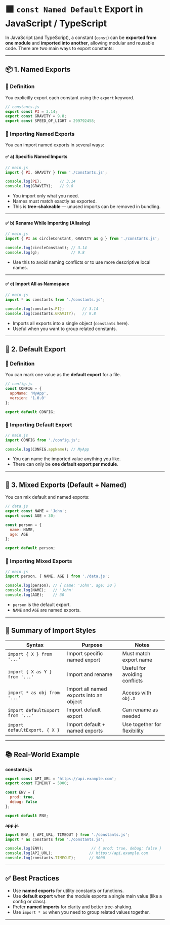 
# 🟩 `const Named Default` Export in JavaScript / TypeScript

In JavaScript (and TypeScript), a constant (`const`) can be **exported from one module** and **imported into another**, allowing modular and reusable code. There are two main ways to export constants:

---

## 📦 1. Named Exports

### 🔹 Definition

You explicitly export each constant using the `export` keyword.

```js
// constants.js
export const PI = 3.14;
export const GRAVITY = 9.8;
export const SPEED_OF_LIGHT = 299792458;
```

### 🔹 Importing Named Exports

You can import named exports in several ways:

#### ✅ a) Specific Named Imports

```js
// main.js
import { PI, GRAVITY } from './constants.js';

console.log(PI);        // 3.14
console.log(GRAVITY);   // 9.8
```

* You import only what you need.
* Names must match exactly as exported.
* This is **tree-shakeable** — unused imports can be removed in bundling.

---

#### ✅ b) Rename While Importing (Aliasing)

```js
// main.js
import { PI as circleConstant, GRAVITY as g } from './constants.js';

console.log(circleConstant); // 3.14
console.log(g);              // 9.8
```

* Use this to avoid naming conflicts or to use more descriptive local names.

---

#### ✅ c) Import All as Namespace

```js
// main.js
import * as constants from './constants.js';

console.log(constants.PI);        // 3.14
console.log(constants.GRAVITY);   // 9.8
```

* Imports all exports into a single object (`constants` here).
* Useful when you want to group related constants.

---

## 🔵 2. Default Export

### 🔹 Definition

You can mark one value as the **default export** for a file.

```js
// config.js
const CONFIG = {
  appName: 'MyApp',
  version: '1.0.0'
};

export default CONFIG;
```

### 🔹 Importing Default Export

```js
// main.js
import CONFIG from './config.js';

console.log(CONFIG.appName); // MyApp
```

* You can name the imported value anything you like.
* There can only be **one default export per module**.

---

## 🔁 3. Mixed Exports (Default + Named)

You can mix default and named exports:

```js
// data.js
export const NAME = 'John';
export const AGE = 30;

const person = {
  name: NAME,
  age: AGE
};

export default person;
```

### 🔹 Importing Mixed Exports

```js
// main.js
import person, { NAME, AGE } from './data.js';

console.log(person); // { name: 'John', age: 30 }
console.log(NAME);   // 'John'
console.log(AGE);    // 30
```

* `person` is the default export.
* `NAME` and `AGE` are named exports.

---

## 🧠 Summary of Import Styles

| Syntax                            | Purpose                                 | Notes                         |
| --------------------------------- | --------------------------------------- | ----------------------------- |
| `import { X } from '...'`         | Import specific named export            | Must match export name        |
| `import { X as Y } from '...'`    | Import and rename                       | Useful for avoiding conflicts |
| `import * as obj from '...'`      | Import all named exports into an object | Access with `obj.X`           |
| `import defaultExport from '...'` | Import default export                   | Can rename as needed          |
| `import defaultExport, { X }`     | Import default + named exports          | Use together for flexibility  |

---

## 📚 Real-World Example

**constants.js**

```js
export const API_URL = 'https://api.example.com';
export const TIMEOUT = 5000;

const ENV = {
  prod: true,
  debug: false
};

export default ENV;
```

**app.js**

```js
import ENV, { API_URL, TIMEOUT } from './constants.js';
import * as constants from './constants.js';

console.log(ENV);                     // { prod: true, debug: false }
console.log(API_URL);                // https://api.example.com
console.log(constants.TIMEOUT);      // 5000
```

---

## ✅ Best Practices

* Use **named exports** for utility constants or functions.
* Use **default export** when the module exports a single main value (like a config or class).
* Prefer **named imports** for clarity and better tree-shaking.
* Use `import * as` when you need to group related values together.

---